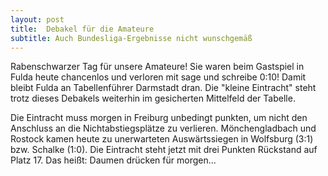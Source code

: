 ```yaml
---
layout: post
title:  Debakel für die Amateure
subtitle: Auch Bundesliga-Ergebnisse nicht wunschgemäß
---
```


Rabenschwarzer Tag für unsere Amateure! Sie waren beim Gastspiel in Fulda heute chancenlos und verloren mit sage und schreibe 0:10! Damit bleibt Fulda an Tabellenführer Darmstadt dran. Die "kleine Eintracht" steht trotz dieses Debakels weiterhin im gesicherten Mittelfeld der Tabelle.

Die Eintracht muss morgen in Freiburg unbedingt punkten, um nicht den Anschluss an die Nichtabstiegsplätze zu verlieren. Mönchengladbach und Rostock kamen heute zu unerwarteten Auswärtssiegen in Wolfsburg (3:1) bzw. Schalke (1:0). Die Eintracht steht jetzt mit drei Punkten Rückstand auf Platz 17. Das heißt: Daumen drücken für morgen...
